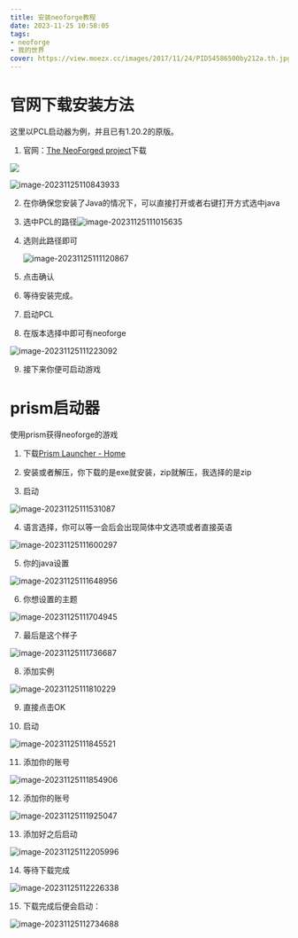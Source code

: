 ```yaml
---
title: 安装neoforge教程
date: 2023-11-25 10:58:05
tags:
- neoforge
- 我的世界
cover: https://view.moezx.cc/images/2017/11/24/PID54586500by212a.th.jpg
---
```


# 官网下载安装方法

这里以PCL启动器为例，并且已有1.20.2的原版。

1. 官网：[The NeoForged project](https://neoforged.net/)下载

![](https://s2.loli.net/2023/11/25/htCc6rEvlTw2yMx.png)

![image-20231125110843933](https://s2.loli.net/2023/11/25/ALQhTaE7xdNRf6u.png)

2. 在你确保您安装了Java的情况下，可以直接打开或者右键打开方式选中java

3. 选中PCL的路径![image-20231125111015635](https://s2.loli.net/2023/11/25/H8ZyUAcnasluGNi.png)

4. 选则此路径即可

   ![image-20231125111120867](https://s2.loli.net/2023/11/25/3s9yKTq5LHPnIU4.png)

5. 点击确认

6. 等待安装完成。

7. 启动PCL

8. 在版本选择中即可有neoforge

![image-20231125111223092](https://s2.loli.net/2023/11/25/GcWk4rP7RlzntBi.png)

9. 接下来你便可启动游戏

# prism启动器

使用prism获得neoforge的游戏

1. 下载[Prism Launcher - Home](https://prismlauncher.org/)

2. 安装或者解压，你下载的是exe就安装，zip就解压，我选择的是zip
3. 启动

![image-20231125111531087](https://s2.loli.net/2023/11/25/LGwIlOMTqUoNshD.png)

4. 语言选择，你可以等一会后会出现简体中文选项或者直接英语

![image-20231125111600297](https://s2.loli.net/2023/11/25/5VHQ3YLPNrkBgaT.png)

5. 你的java设置

![image-20231125111648956](https://s2.loli.net/2023/11/25/wIo6nBMWT7v5fQx.png)

6. 你想设置的主题

![image-20231125111704945](https://s2.loli.net/2023/11/25/eCFgl5pUdcf369z.png)

7. 最后是这个样子

![image-20231125111736687](https://s2.loli.net/2023/11/25/YWTyw6vXJnsb1iq.png)

8. 添加实例

![image-20231125111810229](https://s2.loli.net/2023/11/25/wKaZPuYBoSWhtNL.png)

9. 直接点击OK

10. 启动

![image-20231125111845521](https://s2.loli.net/2023/11/25/rIWi7UZtROY3w2K.png)

11. 添加你的账号

![image-20231125111854906](https://s2.loli.net/2023/11/25/tlgQ46kNO1snpJT.png)

12. 添加你的账号

![image-20231125111925047](https://s2.loli.net/2023/11/25/7GkLX1uNed9VIsx.png)

13. 添加好之后启动

![image-20231125112205996](https://s2.loli.net/2023/11/25/Vn5XftyGisQZCwm.png)

14. 等待下载完成

![image-20231125112226338](https://s2.loli.net/2023/11/25/v5BFU7YSpfrwhs4.png)

15. 下载完成后便会启动：

![image-20231125112734688](https://s2.loli.net/2023/11/25/Xu2hJNiCqGmg9xR.png)
